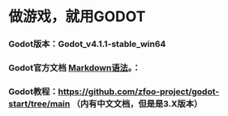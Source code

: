# 做游戏，就用GODOT
### Godot版本：Godot_v4.1.1-stable_win64
### Godot官方文档 [Markdown语法]([https://markdown.com.cn](https://docs.godotengine.org/en/stable/tutorials/scripting/gdscript/) "其实看引擎内置文档也很方便")。：
### Godot教程：https://github.com/zfoo-project/godot-start/tree/main （内有中文文档，但是是3.X版本）
